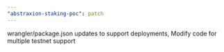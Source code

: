 ```yaml
---
"abstraxion-staking-poc": patch
---
```


wrangler/package.json updates to support deployments, Modify code for multiple testnet support
